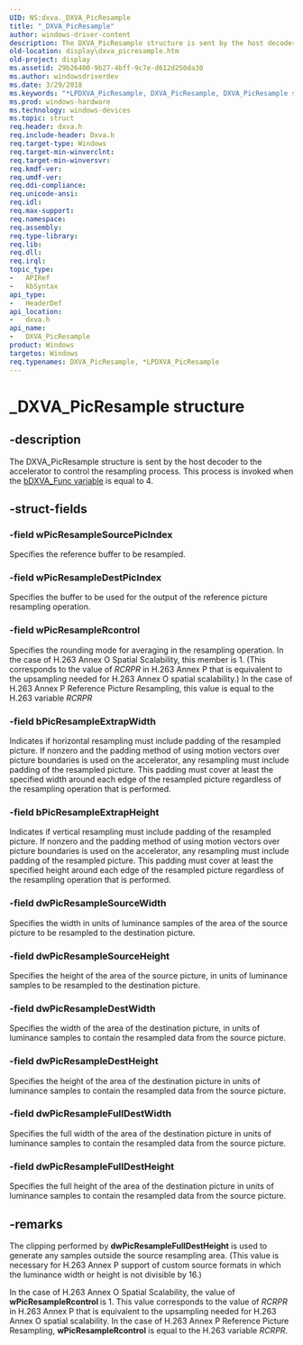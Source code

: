```yaml
---
UID: NS:dxva._DXVA_PicResample
title: "_DXVA_PicResample"
author: windows-driver-content
description: The DXVA_PicResample structure is sent by the host decoder to the accelerator to control the resampling process. This process is invoked when the bDXVA_Func variable is equal to 4.
old-location: display\dxva_picresample.htm
old-project: display
ms.assetid: 29b26400-9b27-4bff-9c7e-d612d250da30
ms.author: windowsdriverdev
ms.date: 3/29/2018
ms.keywords: "*LPDXVA_PicResample, DXVA_PicResample, DXVA_PicResample structure [Display Devices], LPDXVA_PicResample, LPDXVA_PicResample structure pointer [Display Devices], _DXVA_PicResample, display.dxva_picresample, dxva/DXVA_PicResample, dxva/LPDXVA_PicResample, dxvaref_523256d7-10ef-4750-a065-bd4bb02c1fbe.xml"
ms.prod: windows-hardware
ms.technology: windows-devices
ms.topic: struct
req.header: dxva.h
req.include-header: Dxva.h
req.target-type: Windows
req.target-min-winverclnt: 
req.target-min-winversvr: 
req.kmdf-ver: 
req.umdf-ver: 
req.ddi-compliance: 
req.unicode-ansi: 
req.idl: 
req.max-support: 
req.namespace: 
req.assembly: 
req.type-library: 
req.lib: 
req.dll: 
req.irql: 
topic_type:
-	APIRef
-	kbSyntax
api_type:
-	HeaderDef
api_location:
-	dxva.h
api_name:
-	DXVA_PicResample
product: Windows
targetos: Windows
req.typenames: DXVA_PicResample, *LPDXVA_PicResample
---
```


# _DXVA_PicResample structure


## -description


The DXVA_PicResample structure is sent by the host decoder to the accelerator to control the resampling process. This process is invoked when the <a href="https://msdn.microsoft.com/6db9fa71-7bc2-4eb6-afcb-b16df48f7e8b">bDXVA_Func variable</a> is equal to 4.


## -struct-fields




### -field wPicResampleSourcePicIndex

Specifies the reference buffer to be resampled. 


### -field wPicResampleDestPicIndex

Specifies the buffer to be used for the output of the reference picture resampling operation.


### -field wPicResampleRcontrol

Specifies the rounding mode for averaging in the resampling operation. In the case of H.263 Annex O Spatial Scalability, this member is 1. (This corresponds to the value of <i>RCRPR</i> in H.263 Annex P that is equivalent to the upsampling needed for H.263 Annex O spatial scalability.) In the case of H.263 Annex P Reference Picture Resampling, this value is equal to the H.263 variable <i>RCRPR</i>


### -field bPicResampleExtrapWidth

Indicates if horizontal resampling must include padding of the resampled picture. If nonzero and the padding method of using motion vectors over picture boundaries is used on the accelerator, any resampling must include padding of the resampled picture. This padding must cover at least the specified width around each edge of the resampled picture regardless of the resampling operation that is performed.


### -field bPicResampleExtrapHeight

Indicates if vertical resampling must include padding of the resampled picture. If nonzero and the padding method of using motion vectors over picture boundaries is used on the accelerator, any resampling must include padding of the resampled picture. This padding must cover at least the specified height around each edge of the resampled picture regardless of the resampling operation that is performed.


### -field dwPicResampleSourceWidth

Specifies the width in units of luminance samples of the area of the source picture to be resampled to the destination picture.


### -field dwPicResampleSourceHeight

Specifies the height of the area of the source picture, in units of luminance samples to be resampled to the destination picture.


### -field dwPicResampleDestWidth

Specifies the width of the area of the destination picture, in units of luminance samples to contain the resampled data from the source picture. 


### -field dwPicResampleDestHeight

Specifies the height of the area of the destination picture in units of luminance samples to contain the resampled data from the source picture. 


### -field dwPicResampleFullDestWidth

Specifies the full width of the area of the destination picture in units of luminance samples to contain the resampled data from the source picture. 


### -field dwPicResampleFullDestHeight

Specifies the full height of the area of the destination picture in units of luminance samples to contain the resampled data from the source picture.


## -remarks



The clipping performed by <b>dwPicResampleFullDestHeight</b> is used to generate any samples outside the source resampling area. (This value is necessary for H.263 Annex P support of custom source formats in which the luminance width or height is not divisible by 16.)

In the case of H.263 Annex O Spatial Scalability, the value of <b>wPicResampleRcontrol </b>is 1. This value corresponds to the value of <i>RCRPR</i> in H.263 Annex P that is equivalent to the upsampling needed for H.263 Annex O spatial scalability. In the case of H.263 Annex P Reference Picture Resampling, <b>wPicResampleRcontrol</b> is equal to the H.263 variable <i>RCRPR</i>.



